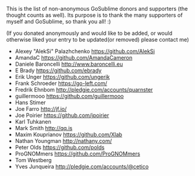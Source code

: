 This is the list of non-anonymous GoSublime donors and supporters (the thought counts as well).
Its purpose is to thank the many supporters of myself and GoSublime, so thank you all! :)

(If you donated anonymously and would like to be added, or would otherwise liked your entry to be updated(or removed) please contact me)

* Alexey "AlekSi" Palazhchenko https://github.com/AlekSi
* AmandaC https://github.com/AmandaCameron
* Daniele Baroncelli http://www.baroncelli.eu
* E Brady https://github.com/ebrady
* Erik Unger https://github.com/ungerik
* Frank Schroeder https://go-left.com/
* Fredrik Ehnbom http://pledgie.com/accounts/quarnster
* guillermooo https://github.com/guillermooo
* Hans Stimer
* Joe Farro http://jf.io/
* Joe Poirier https://github.com/jpoirier
* Karl Tuhkanen
* Mark Smith http://qq.is
* Maxim Kouprianov https://github.com/Xlab
* Nathan Youngman http://nathany.com/
* Peter Olds https://github.com/polds
* ProGNOMmers https://github.com/ProGNOMmers
* Tom Westberg
* Yves Junqueira http://pledgie.com/accounts/@cetico
